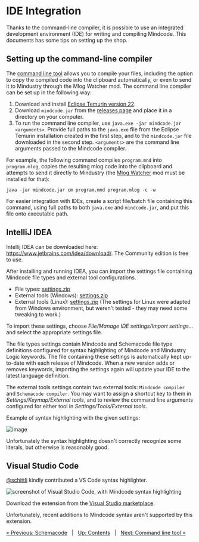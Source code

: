 # IDE Integration

Thanks to the command-line compiler, it is possible to use an integrated development environment (IDE) for writing and compiling Mindcode. This documents has some tips on setting up the shop.

## Setting up the command-line compiler

The [command line tool](TOOLS-CMDLINE.markdown) allows you to compile your files, including the option to copy the compiled code into the clipboard automatically, or even to send it to Mindustry through the Mlog Watcher mod. The command line compiler can be set up in the following way:

1. Download and install [Eclipse Temurin version 22](https://adoptium.net/temurin/releases/?version=22).
2. Download `mindcode.jar` from the [releases page](https://github.com/cardillan/mindcode/releases) and place it in a directory on your computer.
3. To run the command line compiler, use `java.exe -jar mindcode.jar <arguments>`. Provide full paths to the `java.exe` file from the Eclipse Temurin installation created in the first step, and to the `mindcode.jar` file downloaded in the second step. `<arguments>` are the command line arguments passed to the Mindcode compiler.

For example, the following command compiles `program.mnd` into `program.mlog`, copies the resulting mlog code into the clipboard and attempts to send it directly to Mindustry (the [Mlog Watcher](TOOLS-MLOG-WATCHER.markdown) mod must be installed for that):

```
java -jar mindcode.jar cm program.mnd program.mlog -c -w
```

For easier integration with IDEs, create a script file/batch file containing this command, using full paths to both `java.exe` and `mindcode.jar`, and put this file onto executable path.   

## IntelliJ IDEA

Intellij IDEA can be downloaded here: https://www.jetbrains.com/idea/download/. The Community edition is free to use.

After installing and running IDEA, you can import the settings file containing Mindcode file types and external tool configurations.

- File types: [settings.zip](/support/idea/settings-filetypes.zip)
- External tools (Windows): [settings.zip](/support/idea/settings-tools-windows.zip)
- External tools (Linux): [settings.zip](/support/idea/settings-tools-linux.zip) (The settings for Linux were adapted from Windows environment, but weren't tested - they may need some tweaking to work.)

To import these settings, choose _File/Manage IDE settings/Import settings..._ and select the appropriate settings file.

The file types settings contain Mindcode and Schemacode file type definitions configured for syntax highlighting of Mindcode and Mindustry Logic keywords. The file containing these settings is automatically kept up-to-date with each release of Mindcode. When a new version adds or removes keywords, importing the settings again will update your IDE to the latest language definition.    

The external tools settings contain two external tools: `Mindcode compiler` and `Schemacode compiler`. You may want to assign a shortcut key to them in _Settings/Keymap/External tools_, and to  review the command line arguments configured for either tool in _Settings/Tools/External tools_.

Example of syntax highlighting with the given settings:

![image](https://github.com/user-attachments/assets/d0969248-7357-4e89-8f51-8fdc04a8427c)

Unfortunately the syntax highlighting doesn't correctly recognize some literals, but otherwise is reasonably good.

## Visual Studio Code

[@schittli](https://github.com/schittli) kindly contributed a VS Code syntax highlighter.

![screenshot of Visual Studio Code, with Mindcode syntax highlighting](https://user-images.githubusercontent.com/8282673/112750180-43947a00-8fc7-11eb-8a22-83be7624753e.png)

Download the extension from the [Visual Studio marketplace](https://marketplace.visualstudio.com/items?itemName=TomSchi.mindcode).

Unfortunately, recent additions to Mindcode syntax aren't supported by this extension.

[« Previous: Schemacode](SCHEMACODE.markdown) &nbsp; | &nbsp; [Up: Contents](SYNTAX.markdown) &nbsp; | &nbsp; [Next: Command line tool »](TOOLS-CMDLINE.markdown)
